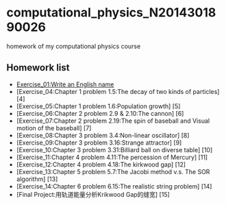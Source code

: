 # computational_physics_N2014301890026
homework of my computational physics course

## Homework list

* [Exercise_01:Write an English name](https://www.zybuluo.com/mdeditor#503126)
* [Exercise_04:Chapter 1 problem 1.5:The decay of two kinds of particles] [4]
* [Exercise_05:Chapter 1 problem 1.6:Population growth] [5]
* [Exercise_06:Chapter 2 problem 2.9 & 2.10:The cannon] [6]
* [Exercise_07:Chapter 2 problem 2.19:The spin of baseball and Visual motion of the baseball] [7]
* [Exercise_08:Chapter 3 problem 3.4:Non-linear oscillator] [8]
* [Exercise_09:Chapter 3 problem 3.16:Strange attractor] [9]
* [Exercise_10:Chapter 3 problem 3.31:Billiard ball on diverse table] [10]
* [Exercise_11:Chapter 4 problem 4.11:The percession of Mercury] [11]
* [Exercise_12:Chapter 4 problem 4.18:The kirkwood gap] [12]
* [Exercise_13:Chapter 5 problem 5.7:The Jacobi method v.s. The SOR algorithm] [13]
* [Exercise_14:Chapter 6 problem 6.15:The realistic string problem] [14]
* [Final Project:用轨道能量分析Krikwood Gap的缝宽] [15]


